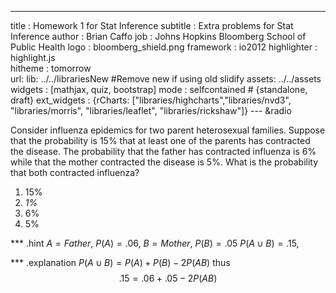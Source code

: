 ---
title       : Homework 1 for Stat Inference
subtitle    : Extra problems for Stat Inference
author      : Brian Caffo
job         : Johns Hopkins Bloomberg School of Public Health
logo        : bloomberg_shield.png
framework   : io2012
highlighter : highlight.js  
hitheme     : tomorrow       
url:
    lib: ../../librariesNew #Remove new if using old slidify
    assets: ../../assets
widgets     : [mathjax, quiz, bootstrap]
mode        : selfcontained # {standalone, draft}
ext_widgets : {rCharts: ["libraries/highcharts","libraries/nvd3", "libraries/morris", "libraries/leaflet", "libraries/rickshaw"]}
--- &radio



Consider influenza epidemics for two parent heterosexual families. Suppose that the probability is 15% that at least one of the parents has contracted the disease. The probability that the father has contracted influenza is 6% while that the mother contracted the disease is 5%. What is the probability that both contracted influenza?

1. 15%
2. _1%_
3. 6%
4. 5%

*** .hint
$A = Father$, $P(A) = .06$, $B = Mother$, $P(B) = .05$ 
$P(A\cup B) = .15$, 



*** .explanation
$P(A\cup B) = P(A) + P(B) - 2 P(AB)$ thus
$$.15 = .06 + .05 - 2 P(AB)$$


